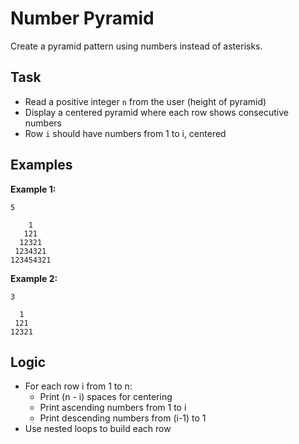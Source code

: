 # Number Pyramid

Create a pyramid pattern using numbers instead of asterisks.

## Task
- Read a positive integer `n` from the user (height of pyramid)
- Display a centered pyramid where each row shows consecutive numbers
- Row `i` should have numbers from 1 to i, centered

## Examples
**Example 1:**
```
5
```
```
    1
   121
  12321
 1234321
123454321
```

**Example 2:**
```
3
```
```
  1
 121
12321
```

## Logic
- For each row i from 1 to n:
  - Print (n - i) spaces for centering
  - Print ascending numbers from 1 to i
  - Print descending numbers from (i-1) to 1
- Use nested loops to build each row
